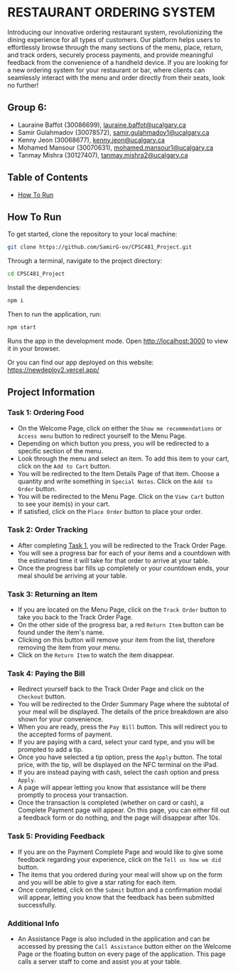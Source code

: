 # RESTAURANT ORDERING SYSTEM

Introducing our innovative ordering restaurant system, revolutionizing the dining experience for all types of customers. Our platform helps users to effortlessly browse through the many sections of the menu, place, return, and track orders, securely process payments, and provide meaningful feedback from the convenience of a handheld device. If you are looking for a new ordering system for your restaurant or bar, where clients can seamlessly interact with the menu and order directly from their seats, look no further!

## Group 6:

- Lauraine Baffot (30086699), lauraine.baffot@ucalgary.ca
- Samir Gulahmadov (30078572), samir.gulahmadov1@ucalgary.ca
- Kenny Jeon (30068677), kenny.jeon@ucalgary.ca
- Mohamed Mansour (30070631), mohamed.mansour1@ucalgary.ca
- Tanmay Mishra (30127407), tanmay.mishra2@ucalgary.ca

## Table of Contents

- [How To Run](#how-to-run)

## How To Run

To get started, clone the repository to your local machine:

```bash
git clone https://github.com/SamirG-ov/CPSC481_Project.git
```

Through a terminal, navigate to the project directory:

```bash
cd CPSC481_Project
```

Install the dependencies:

```bash
npm i
```

Then to run the application, run:

```bash
npm start
```

Runs the app in the development mode.
Open [http://localhost:3000](http://localhost:3000) to view it in your browser.

Or you can find our app deployed on this website: https://newdeploy2.vercel.app/

## Project Information

### Task 1: Ordering Food

- On the Welcome Page, click on either the `Show me recommendations` or `Access menu` button to redirect yourself to the Menu Page.
- Depending on which button you press, you will be redirected to a specific section of the menu.
- Look through the menu and select an item. To add this item to your cart, click on the `Add to Cart` button.
- You will be redirected to the Item Details Page of that item. Choose a quantity and write something in `Special Notes`. Click on the `Add to Order` button.
- You will be redirected to the Menu Page. Click on the `View Cart` button to see your item(s) in your cart.
- If satisfied, click on the `Place Order` button to place your order.

### Task 2: Order Tracking

- After completing [Task 1](#task-1-ordering-food), you will be redirected to the Track Order Page.
- You will see a progress bar for each of your items and a countdown with the estimated time it will take for that order to arrive at your table.
- Once the progress bar fills up completely or your countdown ends, your meal should be arriving at your table.

### Task 3: Returning an Item

- If you are located on the Menu Page, click on the `Track Order` button to take you back to the Track Order Page.
- On the other side of the progress bar, a red `Return Item` button can be found under the item's name.
- Clicking on this button will remove your item from the list, therefore removing the item from your menu.
- Click on the `Return Item` to watch the item disappear.

### Task 4: Paying the Bill

- Redirect yourself back to the Track Order Page and click on the `Checkout` button.
- You will be redirected to the Order Summary Page where the subtotal of your meal will be displayed. The details of the price breakdown are also shown for your convenience.
- When you are ready, press the `Pay Bill` button. This will redirect you to the accepted forms of payment.
- If you are paying with a card, select your card type, and you will be prompted to add a tip.
- Once you have selected a tip option, press the `Apply` button.
  The total price, with the tip, will be displayed on the NFC terminal on the iPad.
- If you are instead paying with cash, select the cash option and press `Apply`.
- A page will appear letting you know that assistance will be there promptly to process your transaction.
- Once the transaction is completed (whether on card or cash), a Complete Payment page will appear. On this page, you can either fill out a feedback form or do nothing, and the page will disappear after 10s.

### Task 5: Providing Feedback

- If you are on the Payment Complete Page and would like to give some feedback regarding your experience, click on the `Tell us how we did` button.
- The items that you ordered during your meal will show up on the form and you will be able to give a star rating for each item.
- Once completed, click on the `Submit` button and a confirmation modal will appear, letting you know that the feedback has been submitted successfully.

### Additional Info

- An Assistance Page is also included in the application and can be accessed by pressing the `Call Assistance` button either on the Welcome Page or the floating button on every page of the application. This page calls a server staff to come and assist you at your table.
